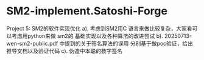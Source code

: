 # SM2-implement.Satoshi-Forge
Project 5: SM2的软件实现优化  a). 考虑到SM2用C 语言来做比较复杂，大家看可以考虑用python来做 sm2的 基础实现以及各种算法的改进尝试 b). 20250713-wen-sm2-public.pdf 中提到的关于签名算法的误用 分别基于做poc验证，给出推导文档以及验证代码 c). 伪造中本聪的数字签名
